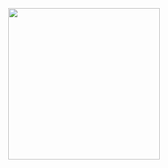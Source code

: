 
<p align="center">
  <img src="https://64.media.tumblr.com/f04d2340b39aee1ecec6f9dd0d236cf4/87121c68522c0be2-b7/s100x200/f0f7884d7c0e69efad658bbbba8d128d036a23d1.gifv" width="300" title="">
  <p align="center">
</p>
<p align="center">


